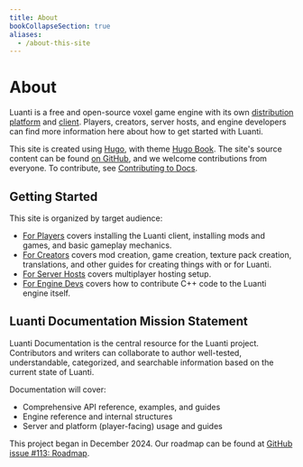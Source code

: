 ```yaml
---
title: About
bookCollapseSection: true
aliases:
  - /about-this-site
---
```


# About

Luanti is a free and open-source voxel game engine with its own [distribution platform](/about/contentdb) and [client](/about/luanti). Players, creators, server hosts, and engine developers can find more information here about how to get started with Luanti.

This site is created using [Hugo](https://gohugo.io/), with theme [Hugo Book](https://themes.gohugo.io/themes/hugo-book/). The site's source content can be found [on GitHub](https://github.com/luanti-org/docs.luanti.org/tree/master/content), and we welcome contributions from everyone. To contribute, see [Contributing to Docs](/about/contributing-to-docs).

## Getting Started

This site is organized by target audience:

- [For Players](/for-players) covers installing the Luanti client, installing mods and games, and basic gameplay mechanics.
- [For Creators](/for-creators) covers mod creation, game creation, texture pack creation, translations, and other guides for creating things with or for Luanti.
- [For Server Hosts](/for-server-hosts) covers multiplayer hosting setup.
- [For Engine Devs](/for-engine-devs) covers how to contribute C++ code to the Luanti engine itself.

## Luanti Documentation Mission Statement

Luanti Documentation is the central resource for the Luanti project. Contributors and writers can collaborate to author well-tested, understandable, categorized, and searchable information based on the current state of Luanti.

Documentation will cover:

- Comprehensive API reference, examples, and guides
- Engine reference and internal structures
- Server and platform (player-facing) usage and guides

This project began in December 2024. Our roadmap can be found at [GitHub issue #113: Roadmap](https://github.com/luanti-org/docs.luanti.org/issues/113).
